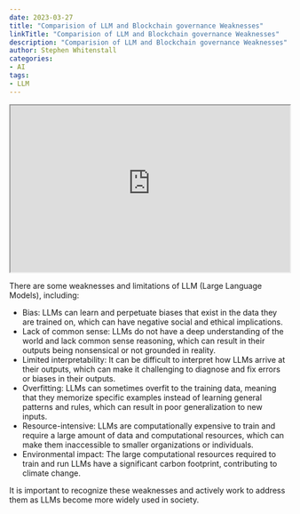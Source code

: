 ```yaml
---
date: 2023-03-27
title: "Comparision of LLM and Blockchain governance Weaknesses"
linkTitle: "Comparision of LLM and Blockchain governance Weaknesses"
description: "Comparision of LLM and Blockchain governance Weaknesses"
author: Stephen Whitenstall
categories:
- AI
tags:
- LLM
---
```


<iframe src="https://playground.memgraph.com/share/4fbd557f-b6d5-41e0-82e2-5ce513ce2c53/embed" style="width: 100%; height: 300px;"></iframe>

There are some weaknesses and limitations of LLM (Large Language Models), including:

- Bias: LLMs can learn and perpetuate biases that exist in the data they are trained on, which can have negative social and ethical implications.
- Lack of common sense: LLMs do not have a deep understanding of the world and lack common sense reasoning, which can result in their outputs being nonsensical or not grounded in reality.
- Limited interpretability: It can be difficult to interpret how LLMs arrive at their outputs, which can make it challenging to diagnose and fix errors or biases in their outputs.
- Overfitting: LLMs can sometimes overfit to the training data, meaning that they memorize specific examples instead of learning general patterns and rules, which can result in poor generalization to new inputs.
- Resource-intensive: LLMs are computationally expensive to train and require a large amount of data and computational resources, which can make them inaccessible to smaller organizations or individuals.
- Environmental impact: The large computational resources required to train and run LLMs have a significant carbon footprint, contributing to climate change.

It is important to recognize these weaknesses and actively work to address them as LLMs become more widely used in society.
